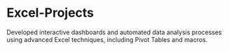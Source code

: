 # Excel-Projects
Developed interactive dashboards and automated data analysis processes using advanced Excel techniques, including Pivot Tables and macros.
